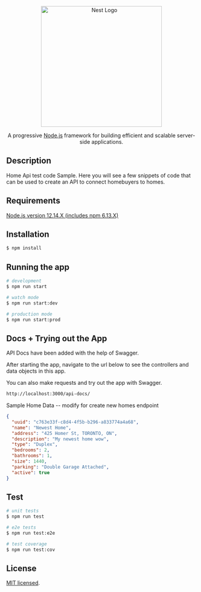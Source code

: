 <p align="center">
  <a href="http://nestjs.com/" target="blank"><img src="https://nestjs.com/img/logo_text.svg" width="320" alt="Nest Logo" /></a>
</p>

[circleci-image]: https://img.shields.io/circleci/build/github/nestjs/nest/master?token=abc123def456
[circleci-url]: https://circleci.com/gh/nestjs/nest

  <p align="center">A progressive <a href="http://nodejs.org" target="_blank">Node.js</a> framework for building efficient and scalable server-side applications.</p>
    <p align="center">

## Description

Home Api test code Sample. Here you will see a few snippets of code that can be used to create an API to connect homebuyers to homes.

## Requirements

[Node.js version 12.14.X (includes npm 6.13.X)](https://nodejs.org/en/download/)

## Installation

```bash
$ npm install
```

## Running the app

```bash
# development
$ npm run start

# watch mode
$ npm run start:dev

# production mode
$ npm run start:prod
```

## Docs + Trying out the App

API Docs have been added with the help of Swagger.

After starting the app, navigate to the url below to see the controllers and data objects in this app. 

You can also make requests and try out the app with Swagger. 

```bash
http://localhost:3000/api-docs/
```

Sample Home Data -- modify for create new homes endpoint
```json
{
  "uuid": "c763e33f-c8d4-4f5b-b296-a833774a4a68",
  "name": "Newest Home",
  "address": "425 Homer St, TORONTO, ON",
  "description": "My newest home wow",
  "type": "Duplex",
  "bedrooms": 2,
  "bathrooms": 1,
  "size": 1440,
  "parking": "Double Garage Attached",
  "active": true
}
```

## Test

```bash
# unit tests
$ npm run test

# e2e tests
$ npm run test:e2e

# test coverage
$ npm run test:cov
```

## License

[MIT licensed](LICENSE).
